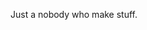 Just a nobody who make stuff.


<!---
KrYpontic/KrYpontic is a ✨ special ✨ repository because its `README.md` (this file) appears on your GitHub profile.
You can click the Preview link to take a look at your changes.
--->
